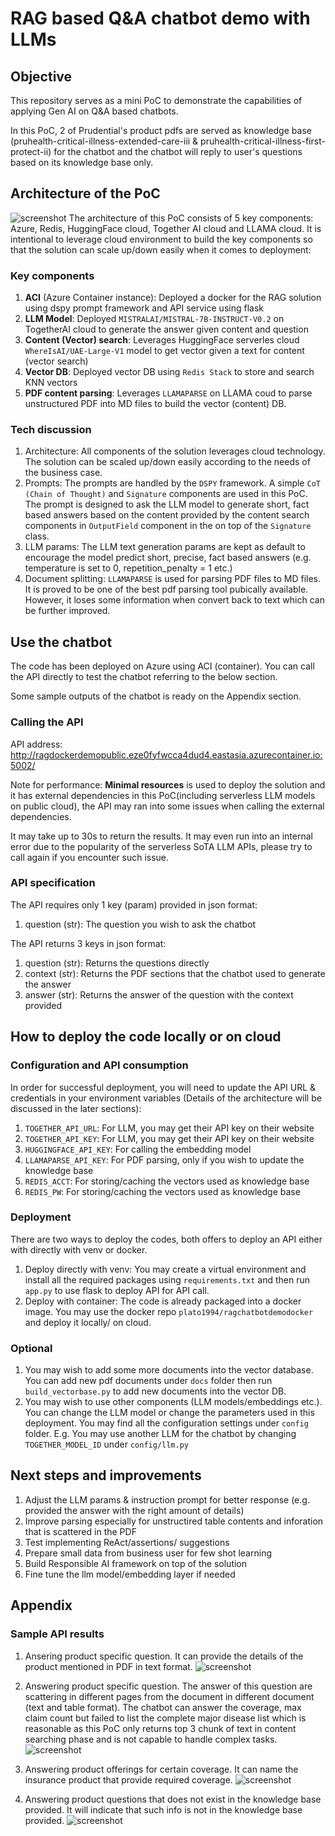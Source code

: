 # RAG based Q&A chatbot demo with LLMs
## Objective
This repository serves as a mini PoC to demonstrate the capabilities of applying Gen AI on Q&A based chatbots. 

In this PoC, 2 of Prudential's product pdfs are served as knowledge base  (pruhealth-critical-illness-extended-care-iii & pruhealth-critical-illness-first-protect-ii) for the chatbot and the chatbot will reply to user's questions based on its knowledge base only.


## Architecture of the PoC
![screenshot](sample_outputs/Reference_architecture.png)
The architecture of this PoC consists of 5 key components: Azure, Redis, HuggingFace cloud, Together AI cloud and LLAMA cloud. It is intentional to leverage cloud environment to build the key components so that the solution can scale up/down easily when it comes to deployment:

### Key components
1. **ACI** (Azure Container instance): Deployed a docker for the RAG solution using dspy prompt framework and API service using flask
2. **LLM Model**: Deployed `MISTRALAI/MISTRAL-7B-INSTRUCT-V0.2` on TogetherAI cloud to generate the answer given content and question
3. **Content (Vector) search**: Leverages HuggingFace serverles cloud `WhereIsAI/UAE-Large-V1` model to get vector given a text for content (vector search)
4. **Vector DB**: Deployed vector DB using `Redis Stack` to store and search KNN vectors
5. **PDF content parsing**: Leverages `LLAMAPARSE` on LLAMA coud to parse unstructured PDF into MD files to build the vector (content) DB.


### Tech discussion
1. Architecture: All components of the solution leverages cloud technology. The solution can be scaled up/down easily according to the needs of the business case.
2. Prompts: The prompts are handled by the `DSPY` framework. A simple `CoT (Chain of Thought)` and `Signature` components are used in this PoC. The prompt is designed to ask the LLM model to generate short, fact based answers based on the content provided by the content search components in `OutputField` component in the on top of the `Signature` class.
3. LLM params: The LLM text generation params are kept as default to encourage the model predict short, precise, fact based answers (e.g. temperature is set to 0, repetition_penalty = 1 etc.)
4. Document splitting: `LLAMAPARSE` is used for parsing PDF files to MD files. It is proved to be one of the best pdf parsing tool pubically available. However, it loses some information when convert back to text which can be further improved.

## Use the chatbot
The code has been deployed on Azure using ACI (container). You can call the API directly to test the chatbot referring to the below section.

Some sample outputs of the chatbot is ready on the Appendix section.


### Calling the API
API address: http://ragdockerdemopublic.eze0fyfwcca4dud4.eastasia.azurecontainer.io:5002/

Note for performance: **Minimal resources** is used to deploy the solution and it has external dependencies in this PoC(including serverless LLM models on public cloud), the API may ran into some issues when calling the external dependencies. 

It may take up to 30s to return the results. It may even run into an internal error due to the popularity of the serverless SoTA LLM APIs, please try to call again if you encounter such issue.

### API specification
The API requires only 1 key (param) provided in json format:
1. question (str): The question you wish to ask the chatbot

The API returns 3 keys in json format:
1. question (str): Returns the questions directly
2. context (str): Returns the PDF sections that the chatbot used to generate the answer
3. answer (str): Returns the answer of the question with the context provided

## How to deploy the code locally or on cloud
### Configuration and API consumption
In order for successful deployment, you will need to update the API URL & credentials in your environment variables (Details of the architecture will be discussed in the later sections):
1. `TOGETHER_API_URL`: For LLM, you may get their API key on their website
2. `TOGETHER_API_KEY`: For LLM, you may get their API key on their website
3. `HUGGINGFACE_API_KEY`: For calling the embedding model
4. `LLAMAPARSE_API_KEY`: For PDF parsing, only if you wish to update the knowledge base
5. `REDIS_ACCT`: For storing/caching the vectors used as knowledge base
6. `REDIS_PW`: For storing/caching the vectors used as knowledge base


### Deployment
There are two ways to deploy the codes, both offers to deploy an API either with directly with venv or docker. 
1. Deploy directly with venv: You may create a virtual environment and install all the required packages using `requirements.txt` and then run `app.py` to use flask to deploy API for API call. 
2. Deploy with container: The code is already packaged into a docker image. You may use the docker repo `plato1994/ragchatbotdemodocker` and deploy it locally/ on cloud.

### Optional
1. You may wish to add some more documents into the vector database. You can add new pdf documents under `docs` folder then run `build_vectorbase.py` to add new documents into the vector DB.
2. You may wish to use other components (LLM models/embeddings etc.). You can change the LLM model or change the parameters used in this deployment. You may find all the configuration settings under `config` folder. E.g. You may use another LLM for the chatbot by changing `TOGETHER_MODEL_ID` under `config/llm.py`

## Next steps and improvements
1. Adjust the LLM params & instruction prompt for better response (e.g. provided the answer with the right amount of details)
2. Improve parsing especially for unstructired table contents and inforation that is scattered in the PDF
3. Test implementing ReAct/assertions/ suggestions
4. Prepare small data from business user for few shot learning
5. Build Responsible AI framework on top of the solution
6. Fine tune the llm model/embedding layer if needed


## Appendix
### Sample API results
1. Ansering product specific question. It can provide the details of the product mentioned in PDF in text format.
![screenshot](sample_outputs/question1_output.png)

2. Answering product specific question. The answer of this question are scattering in different pages from the document in different document (text and table format). The chatbot can answer the coverage, max claim  count but failed to list the complete major disease list which is reasonable as this PoC only returns top 3 chunk of text in content searching phase and is not capable to handle complex tasks.
![screenshot](sample_outputs/question2_output.png)

3. Answering product offerings for certain coverage. It can name the insurance product that provide required coverage.
![screenshot](sample_outputs/question3_output.png)

4. Answering product questions that does not exist in the knowledge base provided. It will indicate that such info is not in the knowledge base provided.
![screenshot](sample_outputs/question4_output.png)
